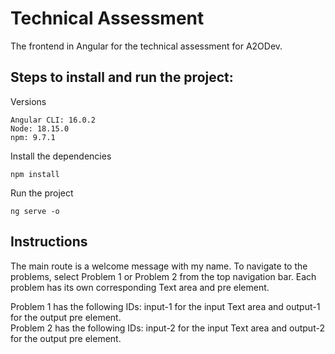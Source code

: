 # Technical Assessment

The frontend in Angular for the technical assessment for A2ODev.

## Steps to install and run the project:
Versions
```
Angular CLI: 16.0.2
Node: 18.15.0
npm: 9.7.1
```
Install the dependencies
```
npm install
```
Run the project
```
ng serve -o
```

## Instructions
The main route is a welcome message with my name. To navigate to the problems, select Problem 1 or Problem 2 from the top navigation bar. Each problem has its own corresponding Text area and pre element.  

Problem 1 has the following IDs: input-1 for the input Text area and output-1 for the output pre element.  
Problem 2 has the following IDs: input-2 for the input Text area and output-2 for the output pre element.
  


